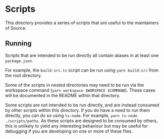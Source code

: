 # Scripts

This directory provides a series of scripts that are useful to the maintainers of Source.

## Running

Scripts that are intended to be run directly all contain aliases in at least one `package.json`.

For example, the `build-src.ts` script can be run using `yarn build:src` from the root directory.

Some of the scripts in nested directories may need to be run via the workspace command (`yarn workspace $WORSPACE $COMMAND`). These cases will be documented in the README within that directory.

Some scripts are not intended to be run directly, and are instead consumed by other scripts within this directory. If you do have a need to run them directly, you can do so using `ts-node`. For example, `yarn ts-node ./scripts/paths`. As these scripts are designed to be consumed by others, this is unlikely to yield any interesting behaviour but may be useful for debugging if you are developing on one or more of these files.
